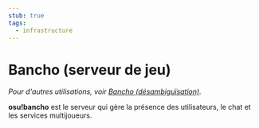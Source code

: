 ```yaml
---
stub: true
tags:
  - infrastructure
---
```


# Bancho (serveur de jeu)

*Pour d'autres utilisations, voir [Bancho (désambiguïsation)](/wiki/Disambiguation/Bancho).*

**osu!bancho** est le serveur qui gère la présence des utilisateurs, le chat et les services multijoueurs.
